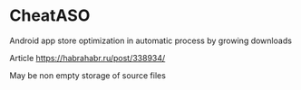 # CheatASO

Android app store optimization in automatic process by growing downloads

Article https://habrahabr.ru/post/338934/

May be non empty storage of source files
